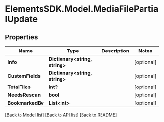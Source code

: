 # ElementsSDK.Model.MediaFilePartialUpdate

## Properties

Name | Type | Description | Notes
------------ | ------------- | ------------- | -------------
**Info** | **Dictionary&lt;string, string&gt;** |  | [optional] 
**CustomFields** | **Dictionary&lt;string, string&gt;** |  | [optional] 
**TotalFiles** | **int?** |  | [optional] 
**NeedsRescan** | **bool** |  | [optional] 
**BookmarkedBy** | **List&lt;int&gt;** |  | [optional] 

[[Back to Model list]](../README.md#documentation-for-models) [[Back to API list]](../README.md#documentation-for-api-endpoints) [[Back to README]](../README.md)

